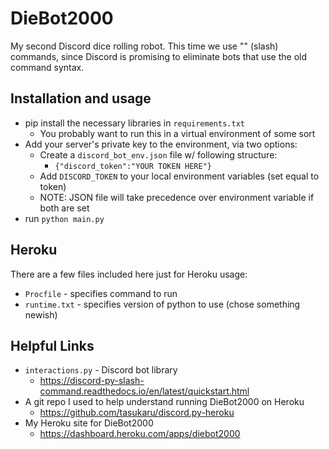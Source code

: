 # DieBot2000

My second Discord dice rolling robot.  This time we use "\" (slash) commands, since Discord is promising to eliminate bots that use the old command syntax.

## Installation and usage
- pip install the necessary libraries in `requirements.txt`
  - You probably want to run this in a virtual environment of some sort
- Add your server's private key to the environment, via two options:
  - Create a `discord_bot_env.json` file w/ following structure:
    - `{"discord_token":"YOUR TOKEN HERE"}`
  - Add `DISCORD_TOKEN` to your local environment variables (set equal to token)
  - NOTE: JSON file will take precedence over environment variable if both are set
- run `python main.py`

## Heroku
There are a few files included here just for Heroku usage:
- `Procfile` - specifies command to run
- `runtime.txt` - specifies version of python to use (chose something newish)

## Helpful Links
- `interactions.py` - Discord bot library
  - https://discord-py-slash-command.readthedocs.io/en/latest/quickstart.html
- A git repo I used to help understand running DieBot2000 on Heroku
  - https://github.com/tasukaru/discord.py-heroku
- My Heroku site for DieBot2000
  - https://dashboard.heroku.com/apps/diebot2000

